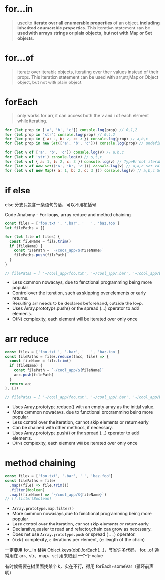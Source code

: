 # for...in

> used to **iterate over all enumerable properties** of an object, **including inherited enumerable properties**. This iteration statement can be **used with arrays strings or plain objects, but not with Map or Set objects**.

# for...of

> iterate over iterable objects, iterating over their values instead of their props. This iteration statement can be used with arr,str,Map or Object object, but not with plain object.

# forEach

> only works for arr, it can access both the v and i of each element while iterating.

```js
for (let prop in ['a', 'b', 'c']) console.log(prop) // 0,1,2
for (let prop in 'str') console.log(prop) // 0,1,2
for (let prop in { a: 1, b: 2, c: 3 }) console.log(prop) // a,b,c
for (let prop in new Set(['a', 'b', 'c'])) console.log(prop) // undefined,no enumerable props

for (let v of ['a', 'b', 'c']) console.log(v) // a,b,c
for (let v of 'str') console.log(v) // s,t,r
for (let v of { a: 1, b: 2, c: 3 }) console.log(v) // TypeEr(not iterable)
for (let v of new Set(['a', 'b', 'c'])) console.log(v) // a,b,c Set values
for (let v of new Map({ a: 1, b: 2, c: 3 })) console.log(v) // a,b,c Set values
```

# if else

else 分支只包含一条语句的话，可以不用花括号

Code Anatomy - For loops, array reduce and method chaining

```js
const files = ['foo.txt ', '.bar', '   ', 'baz.foo']
let filePaths = []

for (let file of files) {
  const fileName = file.trim()
  if (fileName) {
    const filePath = `~/cool_app/${fileName}`
    filePaths.push(filePath)
  }
}

// filePaths = [ '~/cool_app/foo.txt', '~/cool_app/.bar', '~/cool_app/baz.foo']
```

- Less common nowadays, due to functional programming being more popular.
- Control over the iteration, such as skipping over elements or early returns.
- Resulting arr needs to be declared beforehand, outside the loop.
- Uses Array.prototype.push() or the spread (...) operator to add elements.
- O(N) complexity, each element will be iterated over only once.

# arr reduce

```js
const files = ['foo.txt ', '.bar', '   ', 'baz.foo']
const filePaths = files.reduce((acc, file) => {
  const fileName = file.trim()
  if (fileName) {
    const filePath = `~/cool_app/${fileName}`
    acc.push(filePath)
  }
  return acc
}, [])

// filePaths = [ '~/cool_app/foo.txt', '~/cool_app/.bar', '~/cool_app/baz.foo']
```

- Uses Array.prototype.reduce() with an empty array as the initial value.
- More common nowadays, due to functional programming being more popular.
- Less control over the iteration, cannot skip elements or return early
- Can be chained with other methods, if necessary.
- Uses Array.prototype.push() or the spread (...) operator to add elements.
- O(N) complexity, each element will be iterated over only once.

# method chaining

```js
const files = ['foo.txt', '.bar', ' ', 'baz.foo']
const filePaths = files
  .map((file) => file.trim())
  .filter(Boolean)
  .map((fileName) => `~/cool_app/${fileName}`)
// [].filter(Boolean)
```

- `Array.prototype.map,filter()`
- More common nowadays,due to functional programming being more popular.
- Less control over the iteration, cannot skip elements or return early
- Declarative,easier to read and refactor,chain can grow as necessary.
- Does not use `Array.prototype.push` or spread (`...`) operator.
- `O(cN)` complexity, `c` iterations per element, (`c`: length of the chain)

一定要用 for...in 替换 Object.keys(obj).forEach(...)，节省许多代码， for...of 通常用在 arr、str、map、set 用来取到 一个个 value

有时候需要在树里面找某个 k，实在不行，得用 forEach+someVar（循环前声明）
